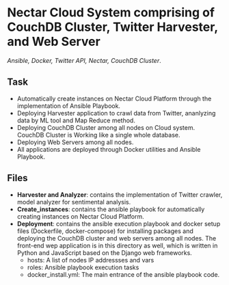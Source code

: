 # Nectar Cloud System comprising of CouchDB Cluster, Twitter Harvester, and Web Server
_Ansible, Docker, Twitter API, Nectar, CouchDB Cluster_.

## Task
- Automatically create instances on Nectar Cloud Platform through the implementation of Ansible Playbook.
- Deploying Harvester application to crawl data from Twitter, ananlyzing data by ML tool and Map Reduce method.
- Deploying CouchDB Cluster among all nodes on Cloud system. CouchDB Cluster is Working like a single whole database. 
- Deploying Web Servers among all nodes. 
- All applications are deployed through Docker utilities and Ansible Playbook.


## Files
- **Harvester and Analyzer**: contains the implementation of Twitter crawler, model analyzer for sentimental analysis.
- **Create_instances**: contains the ansible playbook for automatically creating instances on Nectar Cloud Platform.
- **Deployment**: contains the ansible execution playbook and docker setup files (Dockerfile, docker-compose) for installing packages and deploying the CouchDB cluster and web servers among all nodes. The front-end wep application is in this directory as well, which is written in Python and JavaScript based on the Django web frameworks.
  - hosts: A list of nodes IP addressses and vars
  - roles: Ansible playbook execution tasks
  - docker_install.yml: The main entrance of the ansible playbook code.


